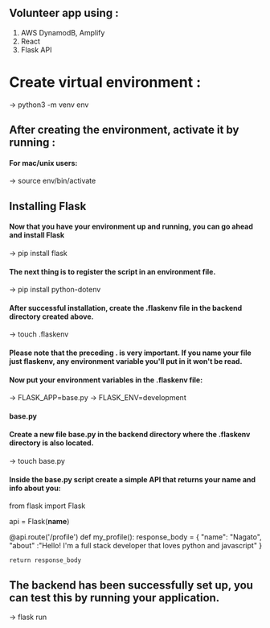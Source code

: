 ## Volunteer app using :

1. AWS DynamodB, Amplify
2. React
3. Flask API 

# Create virtual environment :
-> python3 -m venv env

## After creating the environment, activate it by running :
#### For mac/unix users: 
-> source env/bin/activate

## Installing Flask
#### Now that you have your environment up and running, you can go ahead and install Flask

-> pip install flask

#### The next thing is to register the script in an environment file.

-> pip install python-dotenv

#### After successful installation, create the .flaskenv file in the backend directory created above.

-> touch .flaskenv

#### Please note that the preceding . is very important. If you name your file just flaskenv, any environment variable you'll put in it won't be read.

#### Now put your environment variables in the .flaskenv file:

-> FLASK_APP=base.py
-> FLASK_ENV=development

#### base.py
#### Create a new file base.py in the backend directory where the .flaskenv directory is also located.

-> touch base.py

#### Inside the base.py script create a simple API that returns your name and info about you:

from flask import Flask

api = Flask(__name__)

@api.route('/profile')
def my_profile():
    response_body = {
        "name": "Nagato",
        "about" :"Hello! I'm a full stack developer that loves python and javascript"
    }

    return response_body

## The backend has been successfully set up, you can test this by running your application.

-> flask run
